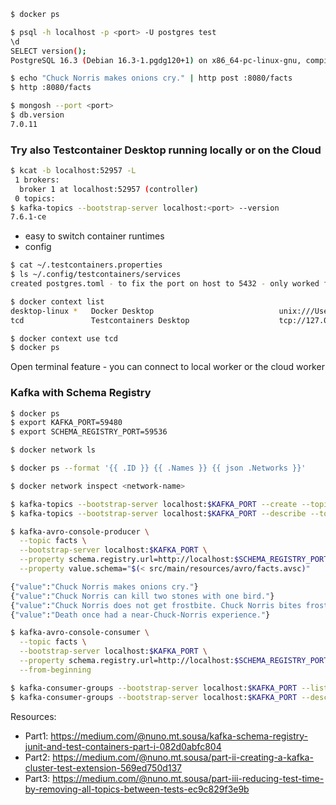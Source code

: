 ```bash
$ docker ps 
```

```bash
$ psql -h localhost -p <port> -U postgres test
\d
SELECT version();
PostgreSQL 16.3 (Debian 16.3-1.pgdg120+1) on x86_64-pc-linux-gnu, compiled by gcc (Debian 12.2.0-14) 12.2.0, 64-bit
```

```bash
$ echo "Chuck Norris makes onions cry." | http post :8080/facts
$ http :8080/facts
```

```bash
$ mongosh --port <port>
$ db.version
7.0.11
```

### Try also Testcontainer Desktop running locally or on the Cloud

```bash
$ kcat -b localhost:52957 -L
 1 brokers:
  broker 1 at localhost:52957 (controller)
 0 topics:
$ kafka-topics --bootstrap-server localhost:<port> --version
7.6.1-ce
```

- easy to switch container runtimes
- config 
```bash
$ cat ~/.testcontainers.properties
$ ls ~/.config/testcontainers/services
created postgres.toml - to fix the port on host to 5432 - only worked for embedded runtime not for Docker Desktop
```

```bash
$ docker context list
desktop-linux *   Docker Desktop                            unix:///Users/altfatterz/.docker/run/docker.sock
tcd               Testcontainers Desktop                    tcp://127.0.0.1:51104

$ docker context use tcd
$ docker ps
```

Open terminal feature - you can connect to local worker or the cloud worker


### Kafka with Schema Registry

```bash
$ docker ps 
$ export KAFKA_PORT=59480
$ export SCHEMA_REGISTRY_PORT=59536
```

```bash
$ docker network ls
```

```bash
$ docker ps --format '{{ .ID }} {{ .Names }} {{ json .Networks }}' 
```

```bash
$ docker network inspect <network-name>
```

```bash
$ kafka-topics --bootstrap-server localhost:$KAFKA_PORT --create --topic facts
$ kafka-topics --bootstrap-server localhost:$KAFKA_PORT --describe --topic facts
```

```bash
$ kafka-avro-console-producer \
  --topic facts \
  --bootstrap-server localhost:$KAFKA_PORT \
  --property schema.registry.url=http://localhost:$SCHEMA_REGISTRY_PORT \
  --property value.schema="$(< src/main/resources/avro/facts.avsc)" 
```

```bash
{"value":"Chuck Norris makes onions cry."}
{"value":"Chuck Norris can kill two stones with one bird."}
{"value":"Chuck Norris does not get frostbite. Chuck Norris bites frost."}
{"value":"Death once had a near-Chuck-Norris experience."}
```

```bash
$ kafka-avro-console-consumer \
  --topic facts \
  --bootstrap-server localhost:$KAFKA_PORT \
  --property schema.registry.url=http://localhost:$SCHEMA_REGISTRY_PORT \
  --from-beginning
```

```bash
$ kafka-consumer-groups --bootstrap-server localhost:$KAFKA_PORT --list
$ kafka-consumer-groups --bootstrap-server localhost:$KAFKA_PORT --describe --list <group-id>
```

Resources:
- Part1: https://medium.com/@nuno.mt.sousa/kafka-schema-registry-junit-and-test-containers-part-i-082d0abfc804
- Part2: https://medium.com/@nuno.mt.sousa/part-ii-creating-a-kafka-cluster-test-extension-569ed750d137
- Part3: https://medium.com/@nuno.mt.sousa/part-iii-reducing-test-time-by-removing-all-topics-between-tests-ec9c829f3e9b
